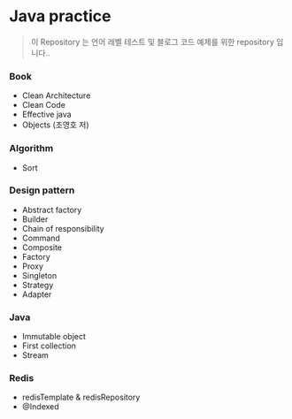 # Java practice

> 이 Repository 는 언어 레벨 테스트 및 블로그 코드 예제를 위한 repository 입니다..

### Book

- Clean Architecture
- Clean Code
- Effective java
- Objects (조영호 저)

### Algorithm
- Sort

### Design pattern
- Abstract factory
- Builder
- Chain of responsibility
- Command
- Composite
- Factory
- Proxy
- Singleton
- Strategy
- Adapter

### Java
- Immutable object
- First collection
- Stream

### Redis
- redisTemplate & redisRepository
- @Indexed